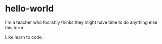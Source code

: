 # hello-world
I'm a teacher who foolishly thinks they might have time to do anything else this term.

Like learn to code.
